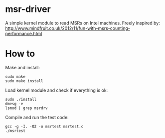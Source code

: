 # msr-driver
A simple kernel module to read MSRs on Intel machines.
Freely inspired by: http://www.mindfruit.co.uk/2012/11/fun-with-msrs-counting-performance.html

# How to

Make and install:

```
sudo make
sudo make install
```

Load kernel module and check if everything is ok:

```
sudo ./install
dmesg -e
lsmod | grep msrdrv
```

Compile and run the test code:

```
gcc -g -I. -O2 -o msrtest msrtest.c
./msrtest
```
